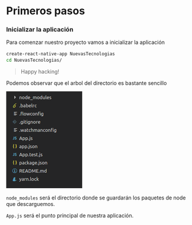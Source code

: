 # Primeros pasos

### Inicializar la aplicación

Para comenzar nuestro proyecto vamos a inicializar la aplicación

```bash
create-react-native-app NuevasTecnologias
cd NuevasTecnologias/
```

> Happy hacking!

Podemos observar que el arbol del directorio es bastante sencillo

![](/assets/tree.png)

`node_modules` será el directorio donde se guardarán los paquetes de node que descarguemos.

`App.js` será el punto principal de nuestra aplicación.

